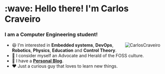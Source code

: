 <h1 align="left">:wave: Hello there! I'm Carlos Craveiro</h1>
<h3 align="left">I am a Computer Engineering student!</h3>


<a>
  <img src="https://github-readme-stats.vercel.app/api?username=CarlosCraveiro&count_private=true&show_icons=true&theme=tokyonight&hide_border=true&include_all_commits=true" alt="CarlosCraveiro" align="right" />
</a> 

</a>

-  :satisfied: I’m interested in **Embedded systems**, **DevOps**, **Robotics**, **Physics**, **Education** and **Control Theory**.
-  :information_desk_person: I consider myself an Advocate and Herald of the FOSS culture.
-  :scroll: I have a **[Personal Blog]**.
-  :heart: Just a curious guy that loves to learn new things.
<br>

<!-- links -->
[Personal Blog]: https://carloscraveiro.github.io/personal_blog/ "My personal Blog"

<!--Future "features" to this README-->

<!--
<h2 align="left">Favorite Tech</h2>

> Tools, languages, and other things that I like to work with.

- :sparkles: **C/C++:** two of my favorite languages to work with.
- :art: **JavaScript and CSS:** I have already worked with those technologies on **[Pokedex]**.
- :penguin: **Linux:** learning each day more about this fascinating OS.
- :computer: **STM32 and RaspberryPi:** learning more of RTOS and CAN with those two
-->
